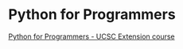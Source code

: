 # Python for Programmers

[Python for Programmers - UCSC Extension course](https://www.ucsc-extension.edu/courses/python-for-programmers/)
